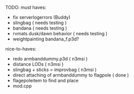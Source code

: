 TODO:
must haves:
- fix serverlogerrors (Buddy)
- slingbag ( needs testing )
- bandana ( needs testing )
- rvmats dusk/dawn behavior ( needs testing )
- weightpainting bandana_f.p3d?

nice-to-haves:
- redo armbanddummy.p3d ( n3msi )
- distance LODs ( n3msi )
- slingbag + sticks = improvbag ( n3msi )
- direct attaching of armbanddummy to flagpole ( done )
- flagepoleitem to find and place
- mod.cpp
